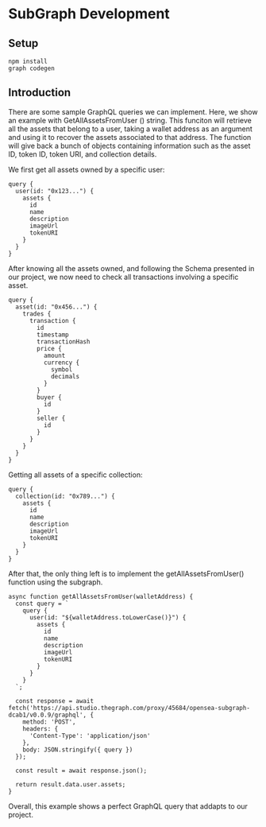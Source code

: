 # SubGraph Development

## Setup
```
npm install
graph codegen
```

## Introduction
There are some sample GraphQL queries we can implement. 
Here, we show an example with GetAllAssetsFromUser () string.
This funciton will retrieve all the assets that belong to a user, taking a wallet address as an argument and using it to recover the assets associated to that address. The function will give back a bunch of objects containing information such as the asset ID, token ID, token URI, and collection details.

We first get all assets owned by a specific user:

```
query {
  user(id: "0x123...") {
    assets {
      id
      name
      description
      imageUrl
      tokenURI
    }
  }
}
```

After knowing all the assets owned, and following the Schema presented in our project, we now need to check all transactions involving a specific asset.

```
query {
  asset(id: "0x456...") {
    trades {
      transaction {
        id
        timestamp
        transactionHash
        price {
          amount
          currency {
            symbol
            decimals
          }
        }
        buyer {
          id
        }
        seller {
          id
        }
      }
    }
  }
}
```

Getting all assets of a specific collection:

```
query {
  collection(id: "0x789...") {
    assets {
      id
      name
      description
      imageUrl
      tokenURI
    }
  }
}
```

After that, the only thing left is to implement the getAllAssetsFromUser() function using the subgraph.
```
async function getAllAssetsFromUser(walletAddress) {
  const query = `
    query {
      user(id: "${walletAddress.toLowerCase()}") {
        assets {
          id
          name
          description
          imageUrl
          tokenURI
        }
      }
    }
  `;
  
  const response = await fetch('https://api.studio.thegraph.com/proxy/45684/opensea-subgraph-dcab1/v0.0.9/graphql', {
    method: 'POST',
    headers: {
      'Content-Type': 'application/json'
    },
    body: JSON.stringify({ query })
  });
  
  const result = await response.json();
  
  return result.data.user.assets;
}
```

Overall, this example shows a perfect GraphQL query that addapts to our project.
